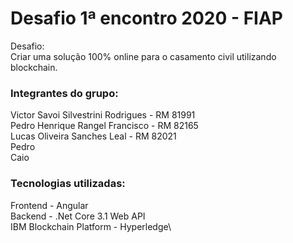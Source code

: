 # Desafio 1ª encontro 2020 - FIAP
Desafio:\
Criar uma solução 100% online para o casamento civil utilizando blockchain.

### Integrantes do grupo:
Victor Savoi Silvestrini Rodrigues - RM 81991\
Pedro Henrique Rangel Francisco - RM 82165\
Lucas Oliveira Sanches Leal - RM 82021\
Pedro\
Caio

### Tecnologias utilizadas:
Frontend - Angular\
Backend - .Net Core 3.1 Web API\
IBM Blockchain Platform - Hyperledge\